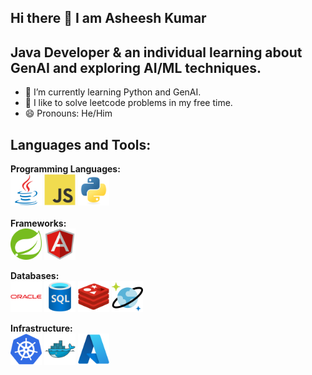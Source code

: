 ## Hi there 👋 I am Asheesh Kumar
## Java Developer & an individual learning about GenAI and exploring AI/ML techniques.

- 🌱 I’m currently learning Python and GenAI.
- 🔭 I like to solve leetcode problems in my free time.
- 😄 Pronouns: He/Him

## Languages and Tools:
<b>Programming Languages:</b></br>
<img src="https://raw.githubusercontent.com/devicons/devicon/master/icons/java/java-original.svg" alt="Java" width="50" height="50">
<img src="https://raw.githubusercontent.com/devicons/devicon/master/icons/javascript/javascript-original.svg" alt="JavaScript" width="50" height="50">
<img src="https://raw.githubusercontent.com/devicons/devicon/master/icons/python/python-original.svg" alt="Python" width="50" height="50">
</br>
</br>
<b>Frameworks:</b></br>
<img src="https://raw.githubusercontent.com/devicons/devicon/master/icons/spring/spring-original.svg" alt="Spring Boot" width="50" height="50">
<img src="https://raw.githubusercontent.com/devicons/devicon/master/icons/angularjs/angularjs-original.svg" alt="Angular" width="50" height="50">

<b>Databases:</b></br>
<img src="https://raw.githubusercontent.com/devicons/devicon/master/icons/oracle/oracle-original.svg" alt="Spring Boot" width="50" height="50">
<img src="https://raw.githubusercontent.com/devicons/devicon/master/icons/azuresqldatabase/azuresqldatabase-original.svg" alt="Angular" width="50" height="50">
<img src="https://raw.githubusercontent.com/devicons/devicon/master/icons/redis/redis-original.svg" alt="Angular" width="50" height="50">
<img src="https://raw.githubusercontent.com/devicons/devicon/master/icons/cosmosdb/cosmosdb-original.svg" alt="Angular" width="50" height="50">

<b>Infrastructure:</b></br>
<img src="https://raw.githubusercontent.com/devicons/devicon/master/icons/kubernetes/kubernetes-original.svg" alt="Spring Boot" width="50" height="50">
<img src="https://raw.githubusercontent.com/devicons/devicon/master/icons/docker/docker-original.svg" alt="Angular" width="50" height="50">
<img src="https://raw.githubusercontent.com/devicons/devicon/master/icons/azure/azure-original.svg" alt="Angular" width="50" height="50">
<!--
**asheesh89/asheesh89** is a ✨ _special_ ✨ repository because its `README.md` (this file) appears on your GitHub profile.

Here are some ideas to get you started:

- 🔭 I’m currently working on ...
- 🌱 I’m currently learning ...
- 👯 I’m looking to collaborate on ...
- 🤔 I’m looking for help with ...
- 💬 Ask me about ...
- 📫 How to reach me: ...
- 😄 Pronouns: ...
- ⚡ Fun fact: ...
-->
